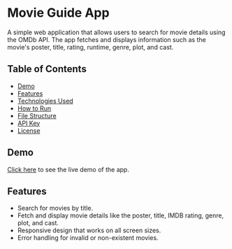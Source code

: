 # Movie Guide App

A simple web application that allows users to search for movie details using the OMDb API. The app fetches and displays information such as the movie's poster, title, rating, runtime, genre, plot, and cast.

## Table of Contents
- [Demo](#demo)
- [Features](#features)
- [Technologies Used](#technologies-used)
- [How to Run](#how-to-run)
- [File Structure](#file-structure)
- [API Key](#api-key)
- [License](#license)

## Demo
[Click here](#) to see the live demo of the app.

## Features
- Search for movies by title.
- Fetch and display movie details like the poster, title, IMDB rating, genre, plot, and cast.
- Responsive design that works on all screen sizes.
- Error handling for invalid or non-existent movies.
